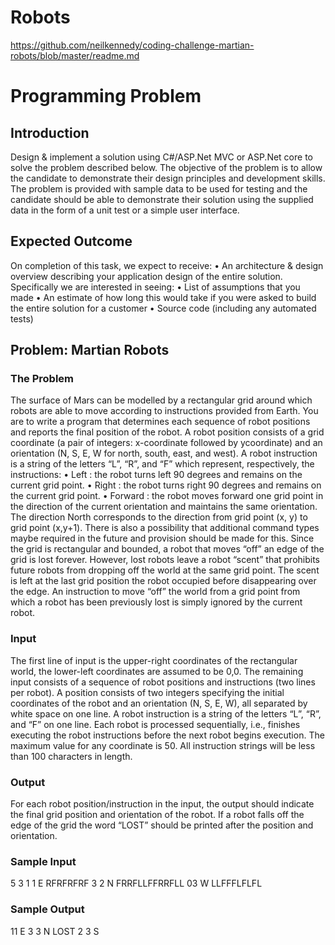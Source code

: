 # Robots

https://github.com/neilkennedy/coding-challenge-martian-robots/blob/master/readme.md

# Programming Problem
## Introduction
Design & implement a solution using C#/ASP.Net MVC or ASP.Net core to solve the problem described below. The objective of the problem is to allow the candidate to demonstrate their design principles and development skills. The problem is provided with sample data to be used for testing and the candidate should be able to demonstrate their solution using the supplied data in the form of a unit test or a simple user interface.
## Expected Outcome
On completion of this task, we expect to receive:
• An architecture & design overview describing your application design of the entire solution. Specifically we are interested in seeing:
• List of assumptions that you made
• An estimate of how long this would take if you were asked to build the entire solution for a customer
• Source code (including any automated tests)
## Problem: Martian Robots
### The Problem
The surface of Mars can be modelled by a rectangular grid around which robots are able to move according to instructions provided from Earth. You are to write a program that determines each sequence of robot positions and reports the final position of the robot.
A robot position consists of a grid coordinate (a pair of integers: x-coordinate followed by ycoordinate) and an orientation (N, S, E, W for north, south, east, and west).
A robot instruction is a string of the letters “L”, “R”, and “F” which represent, respectively, the instructions:
• Left : the robot turns left 90 degrees and remains on the current grid point.
• Right : the robot turns right 90 degrees and remains on the current grid point.
• Forward : the robot moves forward one grid point in the direction of the current orientation and maintains the same orientation. The direction North corresponds to the direction from grid point (x, y) to grid point (x,y+1). There is also a possibility that additional command types maybe required in the future and provision should be made for this.
Since the grid is rectangular and bounded, a robot that moves “off” an edge of the grid is lost forever. However, lost robots leave a robot “scent” that prohibits future robots from dropping off the world at the same grid point. The scent is left at the last grid position the robot occupied before disappearing over the edge. An instruction to move “off” the world from a grid point from which a robot has been previously lost is simply ignored by the current robot.
### Input
The first line of input is the upper-right coordinates of the rectangular world, the lower-left coordinates are assumed to be 0,0.
The remaining input consists of a sequence of robot positions and instructions (two lines per robot).
A position consists of two integers specifying the initial coordinates of the robot and an orientation (N, S, E, W), all separated by white space on one line. A robot instruction is a string of the letters “L”, “R”, and “F” on one line.
Each robot is processed sequentially, i.e., finishes executing the robot instructions before the next robot begins execution.
The maximum value for any coordinate is 50. All instruction strings will be less than 100 characters in length.
### Output
For each robot position/instruction in the input, the output should indicate the final grid position and orientation of the robot. If a robot falls off the edge of the grid the word “LOST” should be printed after the position and orientation.
### Sample Input
5 3
1 1 E
RFRFRFRF
3 2 N
FRRFLLFFRRFLL
03 W
LLFFFLFLFL
### Sample Output
11 E
3 3 N LOST
2 3 S
